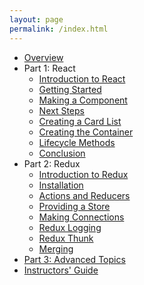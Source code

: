 ```yaml
---
layout: page
permalink: /index.html
---
```


- [Overview]({{'/overview/'|absolute_url}})
- Part 1: React
  - [Introduction to React]({{'/a0-react-intro/'|absolute_url}})
  - [Getting Started]({{'/a1-start/'|absolute_url}})
  - [Making a Component]({{'/a2-component/'|absolute_url}})
  - [Next Steps]({{'/a3-outline/'|absolute_url}})
  - [Creating a Card List]({{'/a4-cardlist/'|absolute_url}})
  - [Creating the Container]({{'/a5-container/'|absolute_url}})
  - [Lifecycle Methods]({{'/a6-lifecycles/'|absolute_url}})
  - [Conclusion]({{'/a7-conclusion/'|absolute_url}})
- Part 2: Redux
  - [Introduction to Redux]({{'/b0-redux-intro/'|absolute_url}})
  - [Installation]({{'/b1-install/'|absolute_url}})
  - [Actions and Reducers]({{'/b2-action-reducer/'|absolute_url}})
  - [Providing a Store]({{'/b3-store/'|absolute_url}})
  - [Making Connections]({{'/b4-connect/'|absolute_url}})
  - [Redux Logging]({{'/b5-logging/'|absolute_url}})
  - [Redux Thunk]({{'/b6-thunk/'|absolute_url}})
  - [Merging]({{'/b7-merge/'|absolute_url}})
- [Part 3: Advanced Topics]({{'/advanced/'|absolute_url}})
- [Instructors' Guide]({{'/guide/'|absolute_url}})
